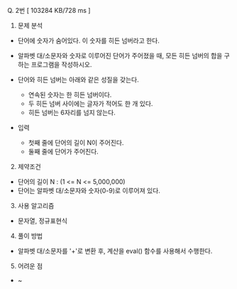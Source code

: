Q. 2번 [ 103284 KB/728 ms ]

1. 문제 분석
- 단어에 숫자가 숨어있다. 이 숫자를 히든 넘버라고 한다. 
- 알파벳 대/소문자와 숫자로 이루어진 단어가 주어졌을 때, 모든 히든 넘버의 합을 구하는 프로그램을 작성하시오.
- 단어와 히든 넘버는 아래와 같은 성질을 갖는다.
  - 연속된 숫자는 한 히든 넘버이다.
  - 두 히든 넘버 사이에는 글자가 적어도 한 개 있다.
  - 히든 넘버는 6자리를 넘지 않는다.


- 입력
  - 첫째 줄에 단어의 길이 N이 주어진다.
  - 둘째 줄에 단어가 주어진다.

2. 제약조건
- 단어의 길이 N : (1 <= N <= 5,000,000)
- 단어는 알파벳 대/소문자와 숫자(0-9)로 이루어져 있다.

3. 사용 알고리즘
- 문자열, 정규표현식

4. 풀이 방법
- 알파벳 대/소문자를 '+'로 변환 후, 계산을 eval() 함수를 사용해서 수행한다.

5. 어려운 점
- ~